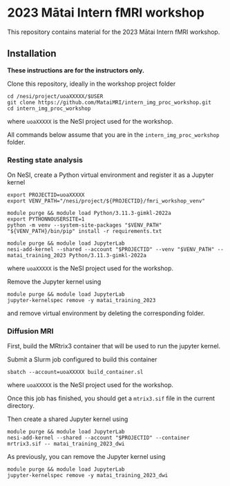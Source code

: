 # 2023 Mātai Intern fMRI workshop

This repository contains material for the 2023 Mātai Intern fMRI workshop.


## Installation

**These instructions are for the instructors only.**

Clone this repository, ideally in the workshop project folder

```
cd /nesi/project/uoaXXXXX/$USER
git clone https://github.com/MataiMRI/intern_img_proc_workshop.git
cd intern_img_proc_workshop
```

where `uoaXXXXX` is the NeSI project used for the workshop.

All commands below assume that you are in the `intern_img_proc_workshop` folder.


### Resting state analysis

On NeSI, create a Python virtual environment and register it as a Jupyter kernel

```
export PROJECTID=uoaXXXXX
export VENV_PATH="/nesi/project/${PROJECTID}/fmri_workshop_venv"

module purge && module load Python/3.11.3-gimkl-2022a
export PYTHONNOUSERSITE=1
python -m venv --system-site-packages "$VENV_PATH"
"${VENV_PATH}/bin/pip" install -r requirements.txt

module purge && module load JupyterLab
nesi-add-kernel --shared --account "$PROJECTID" --venv "$VENV_PATH" -- matai_training_2023 Python/3.11.3-gimkl-2022a
```

where `uoaXXXXX` is the NeSI project used for the workshop.

Remove the Jupyter kernel using

```
module purge && module load JupyterLab
jupyter-kernelspec remove -y matai_training_2023
```

and remove virtual environment by deleting the corresponding folder.


### Diffusion MRI

First, build the MRtrix3 container that will be used to run the jupyter kernel.

Submit a Slurm job configured to build this container

```
sbatch --account=uoaXXXXX build_container.sl
```

where `uoaXXXXX` is the NeSI project used for the workshop.

Once this job has finished, you should get a `mtrix3.sif` file in the current directory.

Then create a shared Jupyter kernel using

```
module purge && module load JupyterLab
nesi-add-kernel --shared --account "$PROJECTID" --container mrtrix3.sif -- matai_training_2023_dwi
```

As previously, you can remove the Jupyter kernel using

```
module purge && module load JupyterLab
jupyter-kernelspec remove -y matai_training_2023_dwi
```
